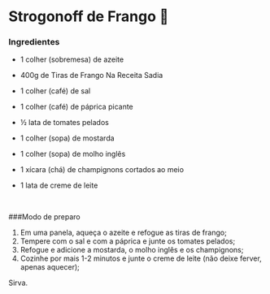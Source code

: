 # Strogonoff de Frango :chicken:

### Ingredientes

- 1 colher (sobremesa) de azeite

- 400g de Tiras de Frango Na Receita Sadia

- 1 colher (café) de sal

- 1 colher (café) de páprica picante

- ½ lata de tomates pelados

- 1 colher (sopa) de mostarda

- 1 colher (sopa) de molho inglês

- 1 xícara (chá) de champignons cortados ao meio

- 1 lata de creme de leite

  ​


###Modo de preparo

1. Em uma panela, aqueça o azeite e refogue as tiras de frango;
2. Tempere com o sal e com a páprica e junte os tomates pelados;
3. Refogue e adicione a mostarda, o molho inglês e os champignons;
4. Cozinhe por mais 1-2 minutos e junte o creme de leite (não deixe ferver, apenas aquecer);

Sirva.



